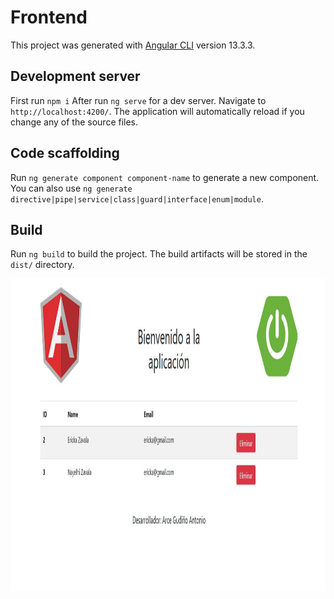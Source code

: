 # Frontend

This project was generated with [Angular CLI](https://github.com/angular/angular-cli) version 13.3.3.

## Development server

First run `npm i` After run `ng serve` for a dev server. Navigate to `http://localhost:4200/`. The application will automatically reload if you change any of the source files.

## Code scaffolding

Run `ng generate component component-name` to generate a new component. You can also use `ng generate directive|pipe|service|class|guard|interface|enum|module`.

## Build

Run `ng build` to build the project. The build artifacts will be stored in the `dist/` directory.

<img width=800px height=500px src="./src/assets/CapturaSistema.JPG" alt="Project">
